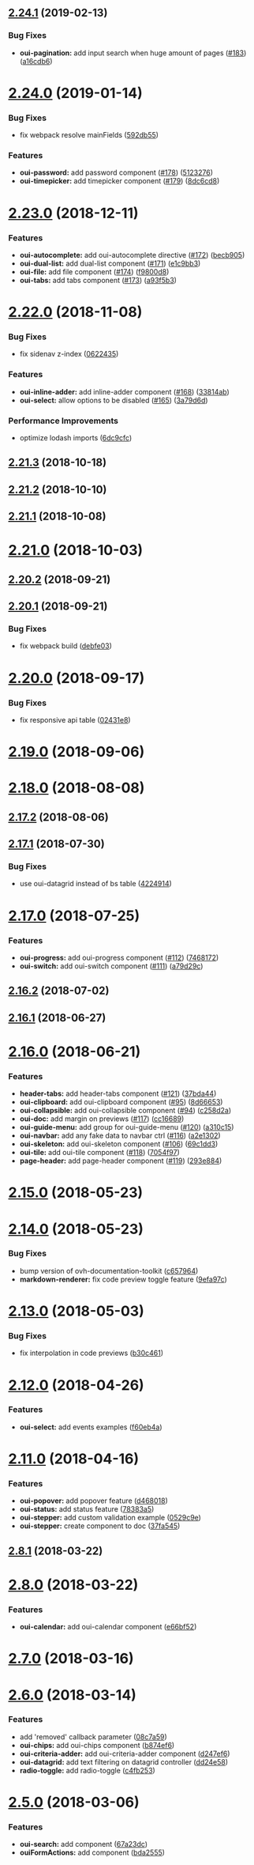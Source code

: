 <a name="2.24.1"></a>
## [2.24.1](https://github.com/ovh-ux/ovh-ui-kit-documentation/compare/v2.24.0...v2.24.1) (2019-02-13)


### Bug Fixes

* **oui-pagination:** add input search when huge amount of pages ([#183](https://github.com/ovh-ux/ovh-ui-kit-documentation/issues/183)) ([a16cdb6](https://github.com/ovh-ux/ovh-ui-kit-documentation/commit/a16cdb6))



<a name="2.24.0"></a>
# [2.24.0](https://github.com/ovh-ux/ovh-ui-kit-documentation/compare/v2.23.0...v2.24.0) (2019-01-14)


### Bug Fixes

* fix webpack resolve mainFields ([592db55](https://github.com/ovh-ux/ovh-ui-kit-documentation/commit/592db55))


### Features

* **oui-password:** add password component ([#178](https://github.com/ovh-ux/ovh-ui-kit-documentation/issues/178)) ([5123276](https://github.com/ovh-ux/ovh-ui-kit-documentation/commit/5123276))
* **oui-timepicker:** add timepicker component ([#179](https://github.com/ovh-ux/ovh-ui-kit-documentation/issues/179)) ([8dc6cd8](https://github.com/ovh-ux/ovh-ui-kit-documentation/commit/8dc6cd8))



<a name="2.23.0"></a>
# [2.23.0](https://github.com/ovh-ux/ovh-ui-kit-documentation/compare/v2.22.0...v2.23.0) (2018-12-11)


### Features

* **oui-autocomplete:** add oui-autocomplete directive ([#172](https://github.com/ovh-ux/ovh-ui-kit-documentation/issues/172)) ([becb905](https://github.com/ovh-ux/ovh-ui-kit-documentation/commit/becb905))
* **oui-dual-list:** add dual-list component ([#171](https://github.com/ovh-ux/ovh-ui-kit-documentation/issues/171)) ([e1c9bb3](https://github.com/ovh-ux/ovh-ui-kit-documentation/commit/e1c9bb3))
* **oui-file:** add file component ([#174](https://github.com/ovh-ux/ovh-ui-kit-documentation/issues/174)) ([f9800d8](https://github.com/ovh-ux/ovh-ui-kit-documentation/commit/f9800d8))
* **oui-tabs:** add tabs component ([#173](https://github.com/ovh-ux/ovh-ui-kit-documentation/issues/173)) ([a93f5b3](https://github.com/ovh-ux/ovh-ui-kit-documentation/commit/a93f5b3))



<a name="2.22.0"></a>
# [2.22.0](https://github.com/ovh-ux/ovh-ui-kit-documentation/compare/v2.21.3...v2.22.0) (2018-11-08)


### Bug Fixes

* fix sidenav z-index ([0622435](https://github.com/ovh-ux/ovh-ui-kit-documentation/commit/0622435))


### Features

* **oui-inline-adder:** add inline-adder component ([#168](https://github.com/ovh-ux/ovh-ui-kit-documentation/issues/168)) ([33814ab](https://github.com/ovh-ux/ovh-ui-kit-documentation/commit/33814ab))
* **oui-select:** allow options to be disabled ([#165](https://github.com/ovh-ux/ovh-ui-kit-documentation/issues/165)) ([3a79d6d](https://github.com/ovh-ux/ovh-ui-kit-documentation/commit/3a79d6d))


### Performance Improvements

* optimize lodash imports ([6dc9cfc](https://github.com/ovh-ux/ovh-ui-kit-documentation/commit/6dc9cfc))



<a name="2.21.3"></a>
## [2.21.3](https://github.com/ovh-ux/ovh-ui-kit-documentation/compare/v2.21.2...v2.21.3) (2018-10-18)



<a name="2.21.2"></a>
## [2.21.2](https://github.com/ovh-ux/ovh-ui-kit-documentation/compare/v2.21.1...v2.21.2) (2018-10-10)



<a name="2.21.1"></a>
## [2.21.1](https://github.com/ovh-ux/ovh-ui-kit-documentation/compare/v2.21.0...v2.21.1) (2018-10-08)



<a name="2.21.0"></a>
# [2.21.0](https://github.com/ovh-ux/ovh-ui-kit-documentation/compare/v2.20.2...v2.21.0) (2018-10-03)



<a name="2.20.2"></a>
## [2.20.2](https://github.com/ovh-ux/ovh-ui-kit-documentation/compare/v2.20.1...v2.20.2) (2018-09-21)



<a name="2.20.1"></a>
## [2.20.1](https://github.com/ovh-ux/ovh-ui-kit-documentation/compare/v2.20.0...v2.20.1) (2018-09-21)


### Bug Fixes

* fix webpack build ([debfe03](https://github.com/ovh-ux/ovh-ui-kit-documentation/commit/debfe03))



<a name="2.20.0"></a>
# [2.20.0](https://github.com/ovh-ux/ovh-ui-kit-documentation/compare/v2.19.0...v2.20.0) (2018-09-17)


### Bug Fixes

* fix responsive api table ([02431e8](https://github.com/ovh-ux/ovh-ui-kit-documentation/commit/02431e8))



<a name="2.19.0"></a>
# [2.19.0](https://github.com/ovh-ux/ovh-ui-kit-documentation/compare/v2.18.0...v2.19.0) (2018-09-06)



<a name="2.18.0"></a>
# [2.18.0](https://github.com/ovh-ux/ovh-ui-kit-documentation/compare/v2.17.2...v2.18.0) (2018-08-08)



<a name="2.17.2"></a>
## [2.17.2](https://github.com/ovh-ux/ovh-ui-kit-documentation/compare/v2.17.1...v2.17.2) (2018-08-06)



<a name="2.17.1"></a>
## [2.17.1](https://github.com/ovh-ux/ovh-ui-kit-documentation/compare/v2.17.0...v2.17.1) (2018-07-30)


### Bug Fixes

* use oui-datagrid instead of bs table ([4224914](https://github.com/ovh-ux/ovh-ui-kit-documentation/commit/4224914))



<a name="2.17.0"></a>
# [2.17.0](https://github.com/ovh-ux/ovh-ui-kit-documentation/compare/v2.16.2...v2.17.0) (2018-07-25)


### Features

* **oui-progress:** add oui-progress component ([#112](https://github.com/ovh-ux/ovh-ui-kit-documentation/issues/112)) ([7468172](https://github.com/ovh-ux/ovh-ui-kit-documentation/commit/7468172))
* **oui-switch:** add oui-switch component ([#111](https://github.com/ovh-ux/ovh-ui-kit-documentation/issues/111)) ([a79d29c](https://github.com/ovh-ux/ovh-ui-kit-documentation/commit/a79d29c))



<a name="2.16.2"></a>
## [2.16.2](https://github.com/ovh-ux/ovh-ui-kit-documentation/compare/v2.16.1...v2.16.2) (2018-07-02)



<a name="2.16.1"></a>
## [2.16.1](https://github.com/ovh-ux/ovh-ui-kit-documentation/compare/v2.16.0...v2.16.1) (2018-06-27)



<a name="2.16.0"></a>
# [2.16.0](https://github.com/ovh-ux/ovh-ui-kit-documentation/compare/v2.15.0...v2.16.0) (2018-06-21)


### Features

* **header-tabs:** add header-tabs component ([#121](https://github.com/ovh-ux/ovh-ui-kit-documentation/issues/121)) ([37bda44](https://github.com/ovh-ux/ovh-ui-kit-documentation/commit/37bda44))
* **oui-clipboard:** add oui-clipboard component ([#95](https://github.com/ovh-ux/ovh-ui-kit-documentation/issues/95)) ([8d66653](https://github.com/ovh-ux/ovh-ui-kit-documentation/commit/8d66653))
* **oui-collapsible:** add oui-collapsible component ([#94](https://github.com/ovh-ux/ovh-ui-kit-documentation/issues/94)) ([c258d2a](https://github.com/ovh-ux/ovh-ui-kit-documentation/commit/c258d2a))
* **oui-doc:** add margin on previews ([#117](https://github.com/ovh-ux/ovh-ui-kit-documentation/issues/117)) ([cc16689](https://github.com/ovh-ux/ovh-ui-kit-documentation/commit/cc16689))
* **oui-guide-menu:** add group for oui-guide-menu ([#120](https://github.com/ovh-ux/ovh-ui-kit-documentation/issues/120)) ([a310c15](https://github.com/ovh-ux/ovh-ui-kit-documentation/commit/a310c15))
* **oui-navbar:** add any fake data to navbar ctrl ([#116](https://github.com/ovh-ux/ovh-ui-kit-documentation/issues/116)) ([a2e1302](https://github.com/ovh-ux/ovh-ui-kit-documentation/commit/a2e1302))
* **oui-skeleton:** add oui-skeleton component ([#106](https://github.com/ovh-ux/ovh-ui-kit-documentation/issues/106)) ([69c1dd3](https://github.com/ovh-ux/ovh-ui-kit-documentation/commit/69c1dd3))
* **oui-tile:** add oui-tile component ([#118](https://github.com/ovh-ux/ovh-ui-kit-documentation/issues/118)) ([7054f97](https://github.com/ovh-ux/ovh-ui-kit-documentation/commit/7054f97))
* **page-header:** add page-header component ([#119](https://github.com/ovh-ux/ovh-ui-kit-documentation/issues/119)) ([293e884](https://github.com/ovh-ux/ovh-ui-kit-documentation/commit/293e884))



<a name="2.15.0"></a>
# [2.15.0](https://github.com/ovh-ux/ovh-ui-kit-documentation/compare/v2.14.0...v2.15.0) (2018-05-23)



<a name="2.14.0"></a>
# [2.14.0](https://github.com/ovh-ux/ovh-ui-kit-documentation/compare/v2.13.0...v2.14.0) (2018-05-23)


### Bug Fixes

* bump version of ovh-documentation-toolkit ([c657964](https://github.com/ovh-ux/ovh-ui-kit-documentation/commit/c657964))
* **markdown-renderer:** fix code preview toggle feature ([9efa97c](https://github.com/ovh-ux/ovh-ui-kit-documentation/commit/9efa97c))



<a name="2.13.0"></a>
# [2.13.0](https://github.com/ovh-ux/ovh-ui-kit-documentation/compare/v2.12.0...v2.13.0) (2018-05-03)


### Bug Fixes

* fix interpolation in code previews ([b30c461](https://github.com/ovh-ux/ovh-ui-kit-documentation/commit/b30c461))



<a name="2.12.0"></a>
# [2.12.0](https://github.com/ovh-ux/ovh-ui-kit-documentation/compare/v2.11.0...v2.12.0) (2018-04-26)


### Features

* **oui-select:** add events examples ([f60eb4a](https://github.com/ovh-ux/ovh-ui-kit-documentation/commit/f60eb4a))



<a name="2.11.0"></a>
# [2.11.0](https://github.com/ovh-ux/ovh-ui-kit-documentation/compare/v2.10.0...v2.11.0) (2018-04-16)


### Features

* **oui-popover:** add popover feature ([d468018](https://github.com/ovh-ux/ovh-ui-kit-documentation/commit/d468018))
* **oui-status:** add status feature ([78383a5](https://github.com/ovh-ux/ovh-ui-kit-documentation/commit/78383a5))
* **oui-stepper:** add custom validation example ([0529c9e](https://github.com/ovh-ux/ovh-ui-kit-documentation/commit/0529c9e))
* **oui-stepper:** create component to doc ([37fa545](https://github.com/ovh-ux/ovh-ui-kit-documentation/commit/37fa545))



<a name="2.8.1"></a>
## [2.8.1](https://github.com/ovh-ux/ovh-ui-kit-documentation/compare/v2.8.0...v2.8.1) (2018-03-22)



<a name="2.8.0"></a>
# [2.8.0](https://github.com/ovh-ux/ovh-ui-kit-documentation/compare/v2.7.0...v2.8.0) (2018-03-22)


### Features

* **oui-calendar:** add oui-calendar component ([e66bf52](https://github.com/ovh-ux/ovh-ui-kit-documentation/commit/e66bf52))



<a name="2.7.0"></a>
# [2.7.0](https://github.com/ovh-ux/ovh-ui-kit-documentation/compare/v2.6.0...v2.7.0) (2018-03-16)



<a name="2.6.0"></a>
# [2.6.0](https://github.com/ovh-ux/ovh-ui-kit-documentation/compare/v2.5.0...v2.6.0) (2018-03-14)


### Features

* add 'removed' callback parameter ([08c7a59](https://github.com/ovh-ux/ovh-ui-kit-documentation/commit/08c7a59))
* **oui-chips:** add oui-chips component ([b874ef6](https://github.com/ovh-ux/ovh-ui-kit-documentation/commit/b874ef6))
* **oui-criteria-adder:** add oui-criteria-adder component ([d247ef6](https://github.com/ovh-ux/ovh-ui-kit-documentation/commit/d247ef6))
* **oui-datagrid:** add text filtering on datagrid controller ([dd24e58](https://github.com/ovh-ux/ovh-ui-kit-documentation/commit/dd24e58))
* **radio-toggle:** add radio-toggle ([c4fb253](https://github.com/ovh-ux/ovh-ui-kit-documentation/commit/c4fb253))



<a name="2.5.0"></a>
# [2.5.0](https://github.com/ovh-ux/ovh-ui-kit-documentation/compare/v2.4.0...v2.5.0) (2018-03-06)


### Features

* **oui-search:** add component ([67a23dc](https://github.com/ovh-ux/ovh-ui-kit-documentation/commit/67a23dc))
* **ouiFormActions:** add component ([bda2555](https://github.com/ovh-ux/ovh-ui-kit-documentation/commit/bda2555))



